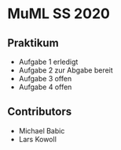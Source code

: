 # MuML SS 2020

## Praktikum
- Aufgabe 1 erledigt
- Aufgabe 2 zur Abgabe bereit
- Aufgabe 3 offen
- Aufgabe 4 offen

## Contributors
- Michael Babic
- Lars Kowoll
